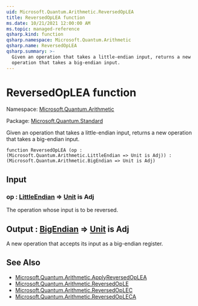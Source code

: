 ```yaml
---
uid: Microsoft.Quantum.Arithmetic.ReversedOpLEA
title: ReversedOpLEA function
ms.date: 10/21/2021 12:00:00 AM
ms.topic: managed-reference
qsharp.kind: function
qsharp.namespace: Microsoft.Quantum.Arithmetic
qsharp.name: ReversedOpLEA
qsharp.summary: >-
  Given an operation that takes a little-endian input, returns a new
  operation that takes a big-endian input.
---
```


# ReversedOpLEA function

Namespace: [Microsoft.Quantum.Arithmetic](xref:Microsoft.Quantum.Arithmetic)

Package: [Microsoft.Quantum.Standard](https://nuget.org/packages/Microsoft.Quantum.Standard)


Given an operation that takes a little-endian input, returns a newoperation that takes a big-endian input.

```qsharp
function ReversedOpLEA (op : (Microsoft.Quantum.Arithmetic.LittleEndian => Unit is Adj)) : (Microsoft.Quantum.Arithmetic.BigEndian => Unit is Adj)
```


## Input

### op : [LittleEndian](xref:Microsoft.Quantum.Arithmetic.LittleEndian) => [Unit](xref:microsoft.quantum.qsharp.valueliterals#unit-literal)  is Adj

The operation whose input is to be reversed.



## Output : [BigEndian](xref:Microsoft.Quantum.Arithmetic.BigEndian) => [Unit](xref:microsoft.quantum.qsharp.valueliterals#unit-literal)  is Adj

A new operation that accepts its input as a big-endian register.

## See Also

- [Microsoft.Quantum.Arithmetic.ApplyReversedOpLEA](xref:Microsoft.Quantum.Arithmetic.ApplyReversedOpLEA)
- [Microsoft.Quantum.Arithmetic.ReversedOpLE](xref:Microsoft.Quantum.Arithmetic.ReversedOpLE)
- [Microsoft.Quantum.Arithmetic.ReversedOpLEC](xref:Microsoft.Quantum.Arithmetic.ReversedOpLEC)
- [Microsoft.Quantum.Arithmetic.ReversedOpLECA](xref:Microsoft.Quantum.Arithmetic.ReversedOpLECA)